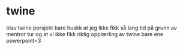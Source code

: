 # twine
olav twine porsjekt
bare huskk at jeg ikke fikk så lang tid på grunn av mentror tur og at vi ikke fikk riktig opplærling av twine bare ene powerpoint<3
